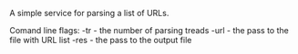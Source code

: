 A simple service for parsing a list of URLs.

Comand line flags:
  -tr   - the number of parsing treads
  -url  - the pass to the file with URL list
  -res  - the pass to the output file
